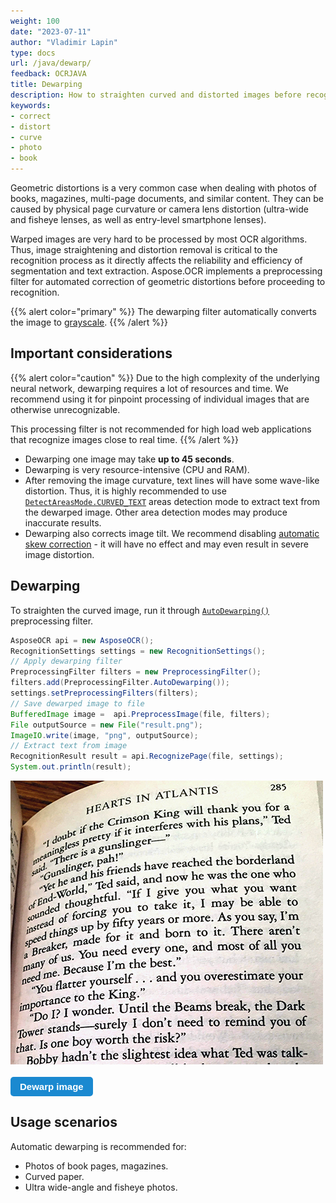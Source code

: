 ```yaml
---
weight: 100
date: "2023-07-11"
author: "Vladimir Lapin"
type: docs
url: /java/dewarp/
feedback: OCRJAVA
title: Dewarping
description: How to straighten curved and distorted images before recognition.
keywords:
- correct
- distort
- curve
- photo
- book
---
```


<style>
	button {
		cursor: pointer;
		margin-right: 20px;
		padding: 7px 15px;
		border: none;
		border-radius: 5px;
		background-color: #1a89d0;
		font-weight: 700;
		font-size: 15px;
		color: #ffffff;
	}

	button:hover {
		background-color: #3071a9;
	}

	button:focus {
		outline: none;
	}

	.duo {
		position: relative;
		width: 500px;
		height: 454px;
		margin-bottom: 20px;
	}

	.duo > img {
		position: absolute;
	}
</style>

Geometric distortions is a very common case when dealing with photos of books, magazines, multi-page documents, and similar content. They can be caused by physical page curvature or camera lens distortion (ultra-wide and fisheye lenses, as well as entry-level smartphone lenses).

Warped images are very hard to be processed by most OCR algorithms. Thus, image straightening and distortion removal is critical to the recognition process as it directly affects the reliability and efficiency of segmentation and text extraction. Aspose.OCR implements a preprocessing filter for automated correction of geometric distortions  before proceeding to recognition.

{{% alert color="primary" %}}
The dewarping filter automatically converts the image to [grayscale](/ocr/java/grayscale/).
{{% /alert %}}

## Important considerations

{{% alert color="caution" %}}
Due to the high complexity of the underlying neural network, dewarping requires a lot of resources and time. We recommend using it for pinpoint processing of individual images that are otherwise unrecognizable.

This processing filter is not recommended for high load web applications that recognize images close to real time.
{{% /alert %}}

- Dewarping one image may take **up to 45 seconds**.
- Dewarping is very resource-intensive (CPU and RAM).
- After removing the image curvature, text lines will have some wave-like distortion. Thus, it is highly recommended to use [`DetectAreasMode.CURVED_TEXT`](/ocr/java/areas-detection/curved_text/) areas detection mode to extract text from the dewarped image. Other area detection modes may produce inaccurate results.
- Dewarping also corrects image tilt. We recommend disabling [automatic skew correction](/ocr/java/deskew/) - it will have no effect and may even result in severe image distortion.

## Dewarping

To straighten the curved image, run it through [`AutoDewarping()`](https://reference.aspose.com/ocr/java/com.aspose.ocr/preprocessingfilter/#autodewarping--) preprocessing filter.

```java
AsposeOCR api = new AsposeOCR();	
RecognitionSettings settings = new RecognitionSettings();
// Apply dewarping filter 
PreprocessingFilter filters = new PreprocessingFilter();
filters.add(PreprocessingFilter.AutoDewarping());
settings.setPreprocessingFilters(filters);
// Save dewarped image to file
BufferedImage image =  api.PreprocessImage(file, filters);
File outputSource = new File("result.png");
ImageIO.write(image, "png", outputSource);
// Extract text from image
RecognitionResult result = api.RecognizePage(file, settings);
System.out.println(result);
```

<div class="duo">
	<img src="origin.png" alt="Curved page photo" />
	<img src="result.png" alt="Dewarped image" style="display: none;" />
</div>
<button onclick="triggerSkew(this)">Dewarp image</button>
<script>
	function triggerSkew(obj)
	{
		let images = $(".duo > img");
		let skewed = images.eq(0).is(":visible");
		if(skewed)
		{
			images.eq(1).show(200);
			images.eq(0).hide(200);
			$(obj).text("Revert to original image");
		}
		else
		{
			images.eq(0).show(200);
			images.eq(1).hide(200);
			$(obj).text("Dewarp image");
		}
	}
</script>

## Usage scenarios

Automatic dewarping is recommended for:

- Photos of book pages, magazines.
- Curved paper.
- Ultra wide-angle and fisheye photos.
